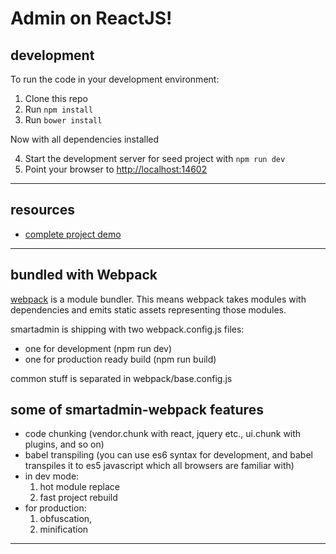 Admin on ReactJS!
======================

development
-----------
To run the code in your development environment:

1. Clone this repo
2. Run `npm install`
3. Run `bower install`

Now with all dependencies installed

4. Start the development server for seed project with `npm run dev`
5. Point your browser to [http://localhost:14602](http://localhost:14602)

***********************************************

resources
---------
- [complete project demo](http://sarj-shockwave.rhcloud.com)

-----------------------------------------------

bundled with Webpack
--------------------
[webpack](https://webpack.github.io/) is a module bundler.
This means webpack takes modules with dependencies
and emits static assets representing those modules.


smartadmin is shipping with two webpack.config.js files:
- one for development (npm run dev)
- one for production ready build (npm run build)


common stuff is separated in webpack/base.config.js


some of smartadmin-webpack features
-----------------------------------
- code chunking (vendor.chunk with react, jquery etc.,  ui.chunk with plugins, and so on)
- babel transpiling (you can use es6 syntax for development, and babel transpiles it to es5 javascript which all browsers are familiar with)
- in dev mode:
  1. hot module replace
  2. fast project rebuild
- for production:
  1. obfuscation,
  2. minification


******************************************************************
